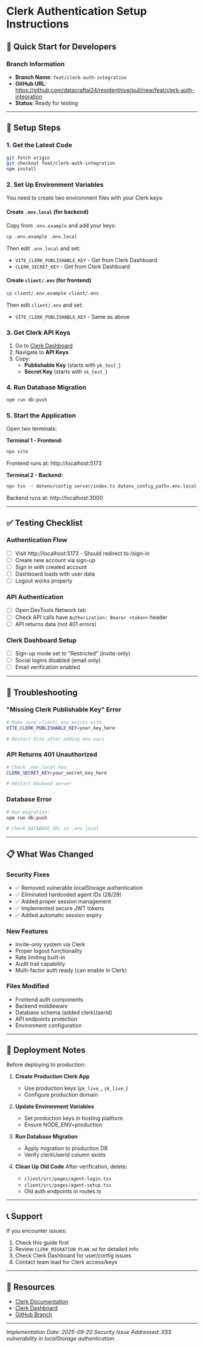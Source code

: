 # Clerk Authentication Setup Instructions

## 🚀 Quick Start for Developers

### Branch Information
- **Branch Name**: `feat/clerk-auth-integration`
- **GitHub URL**: https://github.com/datacraftai24/residenthive/pull/new/feat/clerk-auth-integration
- **Status**: Ready for testing

---

## 📝 Setup Steps

### 1. Get the Latest Code
```bash
git fetch origin
git checkout feat/clerk-auth-integration
npm install
```

### 2. Set Up Environment Variables

You need to create two environment files with your Clerk keys:

#### Create `.env.local` (for backend)
Copy from `.env.example` and add your keys:
```bash
cp .env.example .env.local
```

Then edit `.env.local` and set:
- `VITE_CLERK_PUBLISHABLE_KEY` - Get from Clerk Dashboard
- `CLERK_SECRET_KEY` - Get from Clerk Dashboard

#### Create `client/.env` (for frontend)
```bash
cp client/.env.example client/.env
```

Then edit `client/.env` and set:
- `VITE_CLERK_PUBLISHABLE_KEY` - Same as above

### 3. Get Clerk API Keys

1. Go to [Clerk Dashboard](https://dashboard.clerk.com)
2. Navigate to **API Keys**
3. Copy:
   - **Publishable Key** (starts with `pk_test_`)
   - **Secret Key** (starts with `sk_test_`)

### 4. Run Database Migration
```bash
npm run db:push
```

### 5. Start the Application

Open two terminals:

**Terminal 1 - Frontend:**
```bash
npx vite
```
Frontend runs at: http://localhost:5173

**Terminal 2 - Backend:**
```bash
npx tsx -r dotenv/config server/index.ts dotenv_config_path=.env.local
```
Backend runs at: http://localhost:3000

---

## ✅ Testing Checklist

### Authentication Flow
- [ ] Visit http://localhost:5173 - Should redirect to /sign-in
- [ ] Create new account via sign-up
- [ ] Sign in with created account
- [ ] Dashboard loads with user data
- [ ] Logout works properly

### API Authentication
- [ ] Open DevTools Network tab
- [ ] Check API calls have `Authorization: Bearer <token>` header
- [ ] API returns data (not 401 errors)

### Clerk Dashboard Setup
- [ ] Sign-up mode set to "Restricted" (invite-only)
- [ ] Social logins disabled (email only)
- [ ] Email verification enabled

---

## 🔧 Troubleshooting

### "Missing Clerk Publishable Key" Error
```bash
# Make sure client/.env exists with:
VITE_CLERK_PUBLISHABLE_KEY=your_key_here

# Restart Vite after adding env vars
```

### API Returns 401 Unauthorized
```bash
# Check .env.local has:
CLERK_SECRET_KEY=your_secret_key_here

# Restart backend server
```

### Database Error
```bash
# Run migration:
npm run db:push

# Check DATABASE_URL in .env.local
```

---

## 📋 What Was Changed

### Security Fixes
- ✅ Removed vulnerable localStorage authentication
- ✅ Eliminated hardcoded agent IDs (28/29)
- ✅ Added proper session management
- ✅ Implemented secure JWT tokens
- ✅ Added automatic session expiry

### New Features
- Invite-only system via Clerk
- Proper logout functionality
- Rate limiting built-in
- Audit trail capability
- Multi-factor auth ready (can enable in Clerk)

### Files Modified
- Frontend auth components
- Backend middleware
- Database schema (added clerkUserId)
- API endpoints protection
- Environment configuration

---

## 🚀 Deployment Notes

Before deploying to production:

1. **Create Production Clerk App**
   - Use production keys (`pk_live_`, `sk_live_`)
   - Configure production domain

2. **Update Environment Variables**
   - Set production keys in hosting platform
   - Ensure NODE_ENV=production

3. **Run Database Migration**
   - Apply migration to production DB
   - Verify clerkUserId column exists

4. **Clean Up Old Code**
   After verification, delete:
   - `client/src/pages/agent-login.tsx`
   - `client/src/pages/agent-setup.tsx`
   - Old auth endpoints in routes.ts

---

## 📞 Support

If you encounter issues:
1. Check this guide first
2. Review `CLERK_MIGRATION_PLAN.md` for detailed info
3. Check Clerk Dashboard for user/config issues
4. Contact team lead for Clerk access/keys

---

## 🔗 Resources

- [Clerk Documentation](https://clerk.com/docs)
- [Clerk Dashboard](https://dashboard.clerk.com)
- [GitHub Branch](https://github.com/datacraftai24/residenthive/tree/feat/clerk-auth-integration)

---

*Implementation Date: 2025-09-20*
*Security Issue Addressed: XSS vulnerability in localStorage authentication*